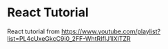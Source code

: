 # React Tutorial
React tutorial from https://www.youtube.com/playlist?list=PL4cUxeGkcC9i0_2FF-WhtRIfIJ1lXlTZR
